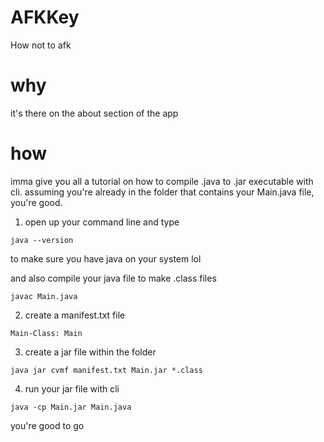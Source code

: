 # AFKKey
How not to afk

# why
it's there on the about section of the app

# how
imma give you all a tutorial on how to compile .java to .jar executable with cli. assuming you're already in the folder that contains your Main.java file, you're good.

1. open up your command line and type

`
  java --version
`

to make sure you have java on your system lol

and also compile your java file to make .class files

`
  javac Main.java
`

2. create a manifest.txt file

`
  Main-Class: Main
`

3. create a jar file within the folder

`
  java jar cvmf manifest.txt Main.jar *.class
`

4. run your jar file with cli

`
  java -cp Main.jar Main.java
`

you're good to go
